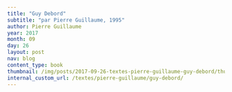```yaml
---
title: "Guy Debord"
subtitle: "par Pierre Guillaume, 1995"
author: Pierre Guillaume
year: 2017
month: 09
day: 26
layout: post
nav: blog
content_type: book
thumbnail: /img/posts/2017-09-26-textes-pierre-guillaume-guy-debord/thumbnail.jpg
internal_custom_url: /textes/pierre-guillaume/guy-debord/
---
```

